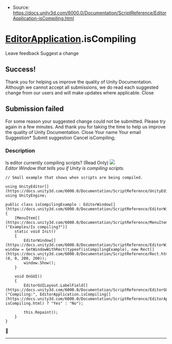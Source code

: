 * Source: https://docs.unity3d.com/6000.0/Documentation/ScriptReference/EditorApplication-isCompiling.html

#  [EditorApplication](https://docs.unity3d.com/6000.0/Documentation/ScriptReference/EditorApplication.html).isCompiling
Leave feedback
Suggest a change
## Success!
Thank you for helping us improve the quality of Unity Documentation. Although we cannot accept all submissions, we do read each suggested change from our users and will make updates where applicable.
Close
## Submission failed
For some reason your suggested change could not be submitted. Please <a>try again</a> in a few minutes. And thank you for taking the time to help us improve the quality of Unity Documentation.
Close
Your name Your email Suggestion* Submit suggestion
Cancel
isCompiling; 
### Description
Is editor currently compiling scripts? (Read Only)
![](https://docs.unity3d.com/6000.0/Documentation/StaticFiles/ScriptRefImages/FinishCompiling.png)   
_Editor Window that tells you if Unity is compiling scripts._
```
// Small example that shows when scripts are being compiled.  
  
using UnityEditor[](https://docs.unity3d.com/6000.0/Documentation/ScriptReference/UnityEditor.html);
using UnityEngine;  
  
public class isCompilingExample : EditorWindow[](https://docs.unity3d.com/6000.0/Documentation/ScriptReference/EditorWindow.html)
{
    [MenuItem[](https://docs.unity3d.com/6000.0/Documentation/ScriptReference/MenuItem.html)("Examples/Is compiling?")]
    static void Init()
    {
        EditorWindow[](https://docs.unity3d.com/6000.0/Documentation/ScriptReference/EditorWindow.html) window = GetWindowWithRect(typeof(isCompilingExample), new Rect[](https://docs.unity3d.com/6000.0/Documentation/ScriptReference/Rect.html)(0, 0, 200, 200));
        window.Show();
    }  
  
    void OnGUI()
    {
        EditorGUILayout.LabelField[](https://docs.unity3d.com/6000.0/Documentation/ScriptReference/EditorGUILayout.LabelField.html)("Compiling:", EditorApplication.isCompiling[](https://docs.unity3d.com/6000.0/Documentation/ScriptReference/EditorApplication-isCompiling.html) ? "Yes" : "No");  
  
        this.Repaint();
    }
}

```

* * *
